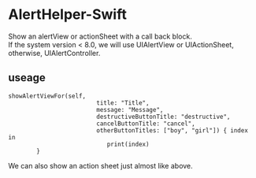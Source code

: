 # AlertHelper-Swift

Show an alertView or actionSheet with a call back block.<br>
If the system version < 8.0, we will use UIAlertView  or UIActionSheet, otherwise, UIAlertController.

useage
---
```
showAlertViewFor(self,
                         title: "Title",
                         message: "Message",
                         destructiveButtonTitle: "destructive",
                         cancelButtonTitle: "cancel",
                         otherButtonTitles: ["boy", "girl"]) { index in
                            print(index)
        }
```
  
  We can also show an action sheet just almost like above.
